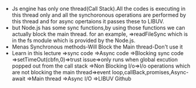 - Js engine has only one thread(Call Stack).All the codes is executing in this thread only and all the synchoronous operations are performed by this thread and for async opertaions it passes these to LIBUV.
- but Node.js has some sync functions,by using those functions we can actually block the main thread.
  for an example,
  =>readFileSync which is in the fs module which is provided by the Node.js.
- Menas Synchronous methods-Will Block the Main thread-Don't use it
- Learn in this lecture
  =>sync code
  =>Async code
  =>Blocking sync code
  =>setTimeOut(cbfn,0)=>trust issue=>only runs when global excution popped out from the call stack
  =>Non Blocking I/o=>I/o operations which are not blocking the main thread=>event loop,callBack,promises,Async-await
  =>Main thread
  =>Async I/O
  =>LIBUV Github
